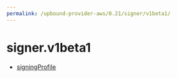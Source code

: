 ```yaml
---
permalink: /upbound-provider-aws/0.21/signer/v1beta1/
---
```


# signer.v1beta1



* [signingProfile](signingProfile.md)